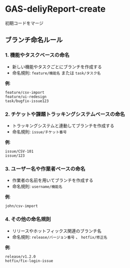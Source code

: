 # GAS-deliyReport-create
初期コードをマージ

## ブランチ命名ルール

### 1. 機能やタスクベースの命名

- 新しい機能やタスクごとにブランチを作成する
- 命名規則: `feature/機能名` または `task/タスク名`

**例**:

```plaintext
feature/csv-import
feature/ui-redesign
task/bugfix-issue123
```

### 2. チケットや課題トラッキングシステムベースの命名

- トラッキングシステムと連動してブランチを作成する
- 命名規則: `issue/チケット番号`

**例**:

```plaintext
issue/CSV-101
issue/123
```

### 3. ユーザー名や作業者ベースの命名

- 作業者の名前を用いてブランチを作成する
- 命名規則: `username/機能名`

**例**:

```plaintext
john/csv-import
```

### 4. その他の命名規則

- リリースやホットフィックス関連のブランチ名
- 命名規則: `release/バージョン番号` 、 `hotfix/修正名`

**例**:

```plaintext
release/v1.2.0
hotfix/fix-login-issue
```
